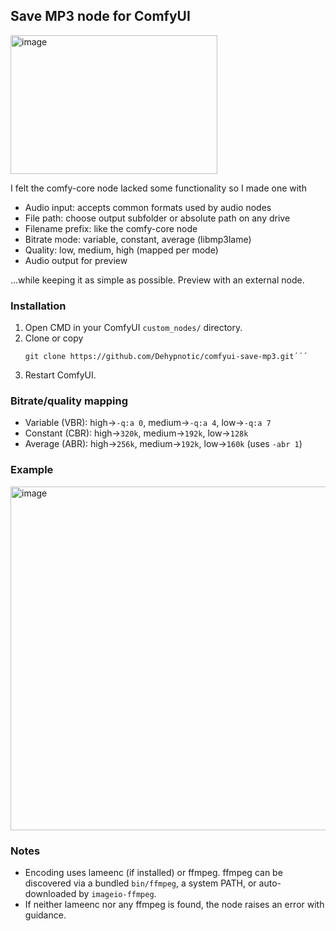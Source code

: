 ## Save MP3 node for ComfyUI

<img width="331" height="222" alt="image" src="https://github.com/user-attachments/assets/f5c17ac3-b3dc-4721-a133-1eaedc15a85a" />

I felt the comfy-core node lacked some functionality so I made one with

- Audio input: accepts common formats used by audio nodes
- File path: choose output subfolder or absolute path on any drive
- Filename prefix: like the comfy-core node
- Bitrate mode: variable, constant, average (libmp3lame)
- Quality: low, medium, high (mapped per mode)
- Audio output for preview

...while keeping it as simple as possible. Preview with an external node. 
  
### Installation
1) Open CMD in your ComfyUI `custom_nodes/` directory.
2) Clone or copy
   ```bashcd
   git clone https://github.com/Dehypnotic/comfyui-save-mp3.git´´´
3) Restart ComfyUI.

### Bitrate/quality mapping
- Variable (VBR): high→`-q:a 0`, medium→`-q:a 4`, low→`-q:a 7`
- Constant (CBR): high→`320k`, medium→`192k`, low→`128k`
- Average (ABR): high→`256k`, medium→`192k`, low→`160k` (uses `-abr 1`)

### Example

<img width="937" height="550" alt="image" src="https://github.com/user-attachments/assets/daa7ebcf-b623-43d6-a6a2-163fa9e6bb0f" />

### Notes
- Encoding uses lameenc (if installed) or ffmpeg. ffmpeg can be discovered via a bundled `bin/ffmpeg`, a system PATH, or auto-downloaded by `imageio-ffmpeg`.
- If neither lameenc nor any ffmpeg is found, the node raises an error with guidance.


